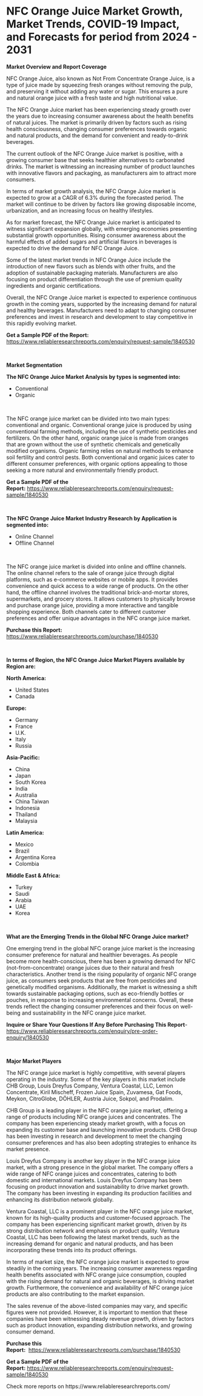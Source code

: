 <p><h1>NFC Orange Juice Market Growth, Market Trends, COVID-19 Impact, and Forecasts for period from 2024 - 2031</h1></p><p><strong>Market Overview and Report Coverage</strong></p>
<p><p>NFC Orange Juice, also known as Not From Concentrate Orange Juice, is a type of juice made by squeezing fresh oranges without removing the pulp, and preserving it without adding any water or sugar. This ensures a pure and natural orange juice with a fresh taste and high nutritional value.</p><p>The NFC Orange Juice market has been experiencing steady growth over the years due to increasing consumer awareness about the health benefits of natural juices. The market is primarily driven by factors such as rising health consciousness, changing consumer preferences towards organic and natural products, and the demand for convenient and ready-to-drink beverages.</p><p>The current outlook of the NFC Orange Juice market is positive, with a growing consumer base that seeks healthier alternatives to carbonated drinks. The market is witnessing an increasing number of product launches with innovative flavors and packaging, as manufacturers aim to attract more consumers.</p><p>In terms of market growth analysis, the NFC Orange Juice market is expected to grow at a CAGR of 6.3% during the forecasted period. The market will continue to be driven by factors like growing disposable income, urbanization, and an increasing focus on healthy lifestyles.</p><p>As for market forecast, the NFC Orange Juice market is anticipated to witness significant expansion globally, with emerging economies presenting substantial growth opportunities. Rising consumer awareness about the harmful effects of added sugars and artificial flavors in beverages is expected to drive the demand for NFC Orange Juice.</p><p>Some of the latest market trends in NFC Orange Juice include the introduction of new flavors such as blends with other fruits, and the adoption of sustainable packaging materials. Manufacturers are also focusing on product differentiation through the use of premium quality ingredients and organic certifications.</p><p>Overall, the NFC Orange Juice market is expected to experience continuous growth in the coming years, supported by the increasing demand for natural and healthy beverages. Manufacturers need to adapt to changing consumer preferences and invest in research and development to stay competitive in this rapidly evolving market.</p></p>
<p><strong>Get a Sample PDF of the Report:</strong> <a href="https://www.reliableresearchreports.com/enquiry/request-sample/1840530">https://www.reliableresearchreports.com/enquiry/request-sample/1840530</a></p>
<p>&nbsp;</p>
<p><strong>Market Segmentation</strong></p>
<p><strong>The NFC Orange Juice Market Analysis by types is segmented into:</strong></p>
<p><ul><li>Conventional</li><li>Organic</li></ul></p>
<p>&nbsp;</p>
<p><p>The NFC orange juice market can be divided into two main types: conventional and organic. Conventional orange juice is produced by using conventional farming methods, including the use of synthetic pesticides and fertilizers. On the other hand, organic orange juice is made from oranges that are grown without the use of synthetic chemicals and genetically modified organisms. Organic farming relies on natural methods to enhance soil fertility and control pests. Both conventional and organic juices cater to different consumer preferences, with organic options appealing to those seeking a more natural and environmentally friendly product.</p></p>
<p><strong>Get a Sample PDF of the Report:</strong>&nbsp;<a href="https://www.reliableresearchreports.com/enquiry/request-sample/1840530">https://www.reliableresearchreports.com/enquiry/request-sample/1840530</a></p>
<p>&nbsp;</p>
<p><strong>The NFC Orange Juice Market Industry Research by Application is segmented into:</strong></p>
<p><ul><li>Online Channel</li><li>Offline Channel</li></ul></p>
<p>&nbsp;</p>
<p><p>The NFC orange juice market is divided into online and offline channels. The online channel refers to the sale of orange juice through digital platforms, such as e-commerce websites or mobile apps. It provides convenience and quick access to a wide range of products. On the other hand, the offline channel involves the traditional brick-and-mortar stores, supermarkets, and grocery stores. It allows customers to physically browse and purchase orange juice, providing a more interactive and tangible shopping experience. Both channels cater to different customer preferences and offer unique advantages in the NFC orange juice market.</p></p>
<p><strong>Purchase this Report:</strong>&nbsp; <a href="https://www.reliableresearchreports.com/purchase/1840530">https://www.reliableresearchreports.com/purchase/1840530</a></p>
<p>&nbsp;</p>
<p><strong>In terms of Region, the NFC Orange Juice Market Players available by Region are:</strong></p>
<p>
    <p> <strong> North America: </strong>
        <ul>
            <li>United States</li>
            <li>Canada</li>
        </ul>
        </p> 
    <p> <strong> Europe: </strong>
        <ul>
            <li>Germany</li>
            <li>France</li>
            <li>U.K.</li>
            <li>Italy</li>
            <li>Russia</li>
        </ul>
        </p> 
    <p> <strong> Asia-Pacific: </strong>
        <ul>
            <li>China</li>
            <li>Japan</li>
            <li>South Korea</li>
            <li>India</li>
            <li>Australia</li>
            <li>China Taiwan</li>
            <li>Indonesia</li>
            <li>Thailand</li>
            <li>Malaysia</li>
        </ul>
        </p> 
    <p> <strong> Latin America: </strong>
        <ul>
            <li>Mexico</li>
            <li>Brazil</li>
            <li>Argentina Korea</li>
            <li>Colombia</li>
        </ul>
        </p> 
    <p> <strong> Middle East & Africa: </strong>
        <ul>
            <li>Turkey</li>
            <li>Saudi</li>
            <li>Arabia</li>
            <li>UAE</li>
            <li>Korea</li>
        </ul>
    </p>
    </p>
<p>&nbsp;</p>
<p><strong>What are the Emerging Trends in the Global NFC Orange Juice market?</strong></p>
<p><p>One emerging trend in the global NFC orange juice market is the increasing consumer preference for natural and healthier beverages. As people become more health-conscious, there has been a growing demand for NFC (not-from-concentrate) orange juices due to their natural and fresh characteristics. Another trend is the rising popularity of organic NFC orange juice, as consumers seek products that are free from pesticides and genetically modified organisms. Additionally, the market is witnessing a shift towards sustainable packaging options, such as eco-friendly bottles or pouches, in response to increasing environmental concerns. Overall, these trends reflect the changing consumer preferences and their focus on well-being and sustainability in the NFC orange juice market.</p></p>
<p><strong>Inquire or Share Your Questions If Any Before Purchasing This Report</strong>- <a href="https://www.reliableresearchreports.com/enquiry/pre-order-enquiry/1840530">https://www.reliableresearchreports.com/enquiry/pre-order-enquiry/1840530</a></p>
<p>&nbsp;</p>
<p><strong>Major Market Players</strong></p>
<p><p>The NFC orange juice market is highly competitive, with several players operating in the industry. Some of the key players in this market include CHB Group, Louis Dreyfus Company, Ventura Coastal, LLC, Lemon Concentrate, Kiril Mischeff, Frozen Juice Spain, Zuvamesa, Gat Foods, Meykon, CitroGlobe, DÖHLER, Austria Juice, Sokpol, and Prodalim.</p><p>CHB Group is a leading player in the NFC orange juice market, offering a range of products including NFC orange juices and concentrates. The company has been experiencing steady market growth, with a focus on expanding its customer base and launching innovative products. CHB Group has been investing in research and development to meet the changing consumer preferences and has also been adopting strategies to enhance its market presence.</p><p>Louis Dreyfus Company is another key player in the NFC orange juice market, with a strong presence in the global market. The company offers a wide range of NFC orange juices and concentrates, catering to both domestic and international markets. Louis Dreyfus Company has been focusing on product innovation and sustainability to drive market growth. The company has been investing in expanding its production facilities and enhancing its distribution network globally.</p><p>Ventura Coastal, LLC is a prominent player in the NFC orange juice market, known for its high-quality products and customer-focused approach. The company has been experiencing significant market growth, driven by its strong distribution network and emphasis on product quality. Ventura Coastal, LLC has been following the latest market trends, such as the increasing demand for organic and natural products, and has been incorporating these trends into its product offerings.</p><p>In terms of market size, the NFC orange juice market is expected to grow steadily in the coming years. The increasing consumer awareness regarding health benefits associated with NFC orange juice consumption, coupled with the rising demand for natural and organic beverages, is driving market growth. Furthermore, the convenience and availability of NFC orange juice products are also contributing to the market expansion.</p><p>The sales revenue of the above-listed companies may vary, and specific figures were not provided. However, it is important to mention that these companies have been witnessing steady revenue growth, driven by factors such as product innovation, expanding distribution networks, and growing consumer demand.</p></p>
<p><strong>Purchase this Report:</strong>&nbsp;&nbsp;<a href="https://www.reliableresearchreports.com/purchase/1840530">https://www.reliableresearchreports.com/purchase/1840530</a></p>
<p></p>
<p><strong>Get a Sample PDF of the Report:</strong>&nbsp;<a href="https://www.reliableresearchreports.com/enquiry/request-sample/1840530">https://www.reliableresearchreports.com/enquiry/request-sample/1840530</a></p>
<p>Check more reports on https://www.reliableresearchreports.com/</p>
